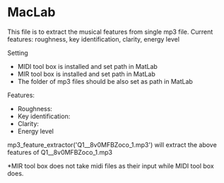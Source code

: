 # MacLab
This file is to extract the musical features from single mp3 file. 
Current features: roughness, key identification, clarity, energy level 

Setting
- MIDI tool box is installed and set path in MatLab
- MIR tool box is installed and set path in MatLab
- The folder of mp3 files should be also set as path in MatLab

Features: 
- Roughness: 
- Key identification: 
- Clarity: 
- Energy level 

mp3_feature_extractor('Q1__8v0MFBZoco_1.mp3') will extract the above features of Q1__8v0MFBZoco_1.mp3

*MIR tool box does not take midi files as their input while MIDI tool box does. 

